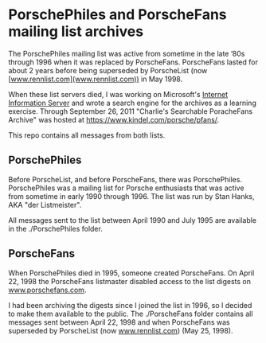 # PorschePhiles and PorscheFans mailing list archives

The PorschePhiles mailing list was active from sometime in the late ’80s through 1996 when it was replaced by PorscheFans. PorscheFans lasted for about 2 years before being superseded by PorscheList (now [www.rennlist.com](www.rennlist.com)) in May 1998. 

When these list servers died, I was working on Microsoft's [Internet Information Server](https://www.iis.net/) and wrote a search engine for the archives as a learning exercise. Through September 26, 2011 "Charlie's Searchable PoracheFans Archive" was hosted at https://www.kindel.com/porsche/pfans/. 

This repo contains all messages from both lists. 

## PorschePhiles

Before PorscheList, and before PorscheFans, there was PorschePhiles. PorschePhiles was a mailing list for Porsche enthusiasts that was active from sometime in early 1990 through 1996. The list was run by Stan
Hanks, AKA "der Listmeister".

All messages sent to the list between April 1990 and July 1995 are available in the ./PorschePhiles folder.

## PorscheFans

When PorschePhiles died in 1995, someone created PorscheFans. On April 22, 1998 the PorscheFans listmaster disabled access to the list digests on www.porschefans.com. 

I had been archiving the digests since I joined the list in 1996, so I decided to make them available to the public. The ./PorscheFans folder contains all messages sent between April 22, 1998 and when PorscheFans was superseded by PorscheList (now www.rennlist.com) (May 25, 1998).